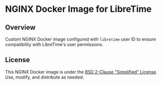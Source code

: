 # NGINX Docker Image for LibreTime

## Overview

Custom NGINX Docker image  configured with `libretime` user ID to ensure compatibility with LibreTime's user permissions.

## License

This NGINX Docker image is under the [BSD 2-Clause "Simplified" License](LICENSE). Use, modify, and distribute as needed.